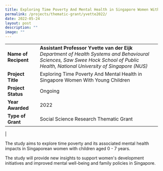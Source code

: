 ```yaml
---
title: Exploring Time Poverty And Mental Health in Singapore Women With Young Children
permalink: /projects/thematic-grant/yvette2022/
date: 2022-05-24
layout: post
description: ""
image: ""
---
```

|  |  |
|---|---|
| **Name of Recipent** | **Assistant Professor Yvette van der Eijk**<br> _Department of Health Systems and Behavioural Sciences, Saw Swee Hock School of Public Health, National University of Singapore (NUS)_ |
| **Project Title** | Exploring Time Poverty And Mental Health in Singapore Women With Young Children |
| **Project Status** | Ongoing |
| **Year Awarded** | 2022 |
| **Type of Grant** | Social Science Research Thematic Grant |
|

The study aims to explore time poverty and its associated mental health impacts in Singaporean women with children aged 0 - 7 years.  

The study will provide new insights to support women's development initiatives and improved mental well-being and family policies in Singapore.